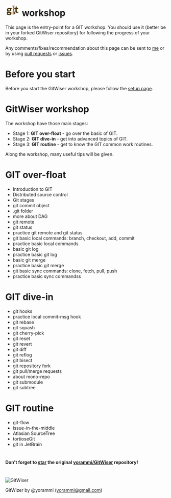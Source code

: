 # ![GitWiser](../../resources/images/GitWiser-logo-smaller.png) workshop
This page is the entry-point for a GIT workshop. You should use it (better be in your forked GitWiser repository) for following the progress of your workshop.

Any comments/fixes/recommendation about this page can be sent to [me](yorammi@gmail.com) or by using [pull requests](https://help.github.com/en/github/collaborating-with-issues-and-pull-requests/about-pull-requests) or [issues](https://github.com/yorammi/GitWiser/issues).

# Before you start
Before you start the GitWiser workshop, please follow the [setup page](../../setup/README.md).

# GitWiser workshop
The workshop have those main stages:
* Stage 1: **GIT over-float** - go over the basic of GIT.
* Stage 2: **GIT dive-in** - get into advanced topics of GIT.
* Stage 3: **GIT routine** - get to know the GIT common work routines.

Along the workshop, many useful tips will be given.

# GIT over-float
* Introduction to GIT
* Distributed source control
* Git stages
* git commit object
* .git folder
* more about DAG
* git remote
* git status
* practice git remote and git status
* git basic local commands: branch, checkout, add, commit
* practice basic local commands
* basic git log
* practice basic git log
* basic git merge
* practice basic git merge
* git basic sync commands: clone, fetch, pull, push
* practice basic sync commandss

# GIT dive-in
* git hooks
* practice local commit-msg hook
* git rebase
* git squash
* git cherry-pick
* git reset
* git revert
* git diff
* git reflog
* git bisect
* git repository fork
* git pull/merge requests
* about mono-repo
* git submodule
* git subtree

# GIT routine
* git-flow
* issue-in-the-middle
* Atlasian SourceTree
* tortioseGit
* git in JetBrain

#
**Don't forget to [star](https://help.github.com/en/github/getting-started-with-github/saving-repositories-with-stars) the original [yorammi/GitWiser](https://github.com/yorammi/GitWiser) repository!**
#
![GitWiser](../../resources/images/GitWiser-logo.png)

GitWizer by @yorammi (yorammi@gmail.com)
